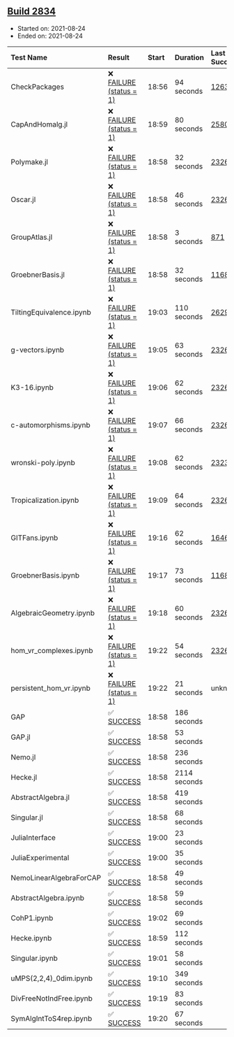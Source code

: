 ## [Build 2834](https://oscarci.mathematik.uni-kl.de/job/oscar-stable/2834/)

* Started on: 2021-08-24
* Ended on: 2021-08-24

| Test Name    | Result | Start | Duration | Last Success | First Failure |
|:-------------|:-------|:------|:---------|:-------------|:--------------|
| CheckPackages | ❌ [FAILURE (status = 1)](https://oscarci.mathematik.uni-kl.de/job/oscar-stable/2834/artifact/logs/build-2834/CheckPackages.log) | 18:56 | 94 seconds | [1263](https://oscarci.mathematik.uni-kl.de/job/oscar-stable/1263/) | [1264](https://oscarci.mathematik.uni-kl.de/job/oscar-stable/1264/) |
| CapAndHomalg.jl | ❌ [FAILURE (status = 1)](https://oscarci.mathematik.uni-kl.de/job/oscar-stable/2834/artifact/logs/build-2834/CapAndHomalg.jl.log) | 18:59 | 80 seconds | [2580](https://oscarci.mathematik.uni-kl.de/job/oscar-stable/2580/) | [2581](https://oscarci.mathematik.uni-kl.de/job/oscar-stable/2581/) |
| Polymake.jl | ❌ [FAILURE (status = 1)](https://oscarci.mathematik.uni-kl.de/job/oscar-stable/2834/artifact/logs/build-2834/Polymake.jl.log) | 18:58 | 32 seconds | [2326](https://oscarci.mathematik.uni-kl.de/job/oscar-stable/2326/) | [2327](https://oscarci.mathematik.uni-kl.de/job/oscar-stable/2327/) |
| Oscar.jl | ❌ [FAILURE (status = 1)](https://oscarci.mathematik.uni-kl.de/job/oscar-stable/2834/artifact/logs/build-2834/Oscar.jl.log) | 18:58 | 46 seconds | [2326](https://oscarci.mathematik.uni-kl.de/job/oscar-stable/2326/) | [2327](https://oscarci.mathematik.uni-kl.de/job/oscar-stable/2327/) |
| GroupAtlas.jl | ❌ [FAILURE (status = 1)](https://oscarci.mathematik.uni-kl.de/job/oscar-stable/2834/artifact/logs/build-2834/GroupAtlas.jl.log) | 18:58 | 3 seconds | [871](https://oscarci.mathematik.uni-kl.de/job/oscar-stable/871/) | [872](https://oscarci.mathematik.uni-kl.de/job/oscar-stable/872/) |
| GroebnerBasis.jl | ❌ [FAILURE (status = 1)](https://oscarci.mathematik.uni-kl.de/job/oscar-stable/2834/artifact/logs/build-2834/GroebnerBasis.jl.log) | 18:58 | 32 seconds | [1168](https://oscarci.mathematik.uni-kl.de/job/oscar-stable/1168/) | [1169](https://oscarci.mathematik.uni-kl.de/job/oscar-stable/1169/) |
| TiltingEquivalence.ipynb | ❌ [FAILURE (status = 1)](https://oscarci.mathematik.uni-kl.de/job/oscar-stable/2834/artifact/logs/build-2834/TiltingEquivalence.ipynb.log) | 19:03 | 110 seconds | [2629](https://oscarci.mathematik.uni-kl.de/job/oscar-stable/2629/) | [2630](https://oscarci.mathematik.uni-kl.de/job/oscar-stable/2630/) |
| g-vectors.ipynb | ❌ [FAILURE (status = 1)](https://oscarci.mathematik.uni-kl.de/job/oscar-stable/2834/artifact/logs/build-2834/g-vectors.ipynb.log) | 19:05 | 63 seconds | [2326](https://oscarci.mathematik.uni-kl.de/job/oscar-stable/2326/) | [2327](https://oscarci.mathematik.uni-kl.de/job/oscar-stable/2327/) |
| K3-16.ipynb | ❌ [FAILURE (status = 1)](https://oscarci.mathematik.uni-kl.de/job/oscar-stable/2834/artifact/logs/build-2834/K3-16.ipynb.log) | 19:06 | 62 seconds | [2326](https://oscarci.mathematik.uni-kl.de/job/oscar-stable/2326/) | [2327](https://oscarci.mathematik.uni-kl.de/job/oscar-stable/2327/) |
| c-automorphisms.ipynb | ❌ [FAILURE (status = 1)](https://oscarci.mathematik.uni-kl.de/job/oscar-stable/2834/artifact/logs/build-2834/c-automorphisms.ipynb.log) | 19:07 | 66 seconds | [2326](https://oscarci.mathematik.uni-kl.de/job/oscar-stable/2326/) | [2327](https://oscarci.mathematik.uni-kl.de/job/oscar-stable/2327/) |
| wronski-poly.ipynb | ❌ [FAILURE (status = 1)](https://oscarci.mathematik.uni-kl.de/job/oscar-stable/2834/artifact/logs/build-2834/wronski-poly.ipynb.log) | 19:08 | 62 seconds | [2323](https://oscarci.mathematik.uni-kl.de/job/oscar-stable/2323/) | [2324](https://oscarci.mathematik.uni-kl.de/job/oscar-stable/2324/) |
| Tropicalization.ipynb | ❌ [FAILURE (status = 1)](https://oscarci.mathematik.uni-kl.de/job/oscar-stable/2834/artifact/logs/build-2834/Tropicalization.ipynb.log) | 19:09 | 64 seconds | [2326](https://oscarci.mathematik.uni-kl.de/job/oscar-stable/2326/) | [2327](https://oscarci.mathematik.uni-kl.de/job/oscar-stable/2327/) |
| GITFans.ipynb | ❌ [FAILURE (status = 1)](https://oscarci.mathematik.uni-kl.de/job/oscar-stable/2834/artifact/logs/build-2834/GITFans.ipynb.log) | 19:16 | 62 seconds | [1646](https://oscarci.mathematik.uni-kl.de/job/oscar-stable/1646/) | [1647](https://oscarci.mathematik.uni-kl.de/job/oscar-stable/1647/) |
| GroebnerBasis.ipynb | ❌ [FAILURE (status = 1)](https://oscarci.mathematik.uni-kl.de/job/oscar-stable/2834/artifact/logs/build-2834/GroebnerBasis.ipynb.log) | 19:17 | 73 seconds | [1168](https://oscarci.mathematik.uni-kl.de/job/oscar-stable/1168/) | [1169](https://oscarci.mathematik.uni-kl.de/job/oscar-stable/1169/) |
| AlgebraicGeometry.ipynb | ❌ [FAILURE (status = 1)](https://oscarci.mathematik.uni-kl.de/job/oscar-stable/2834/artifact/logs/build-2834/AlgebraicGeometry.ipynb.log) | 19:18 | 60 seconds | [2326](https://oscarci.mathematik.uni-kl.de/job/oscar-stable/2326/) | [2327](https://oscarci.mathematik.uni-kl.de/job/oscar-stable/2327/) |
| hom_vr_complexes.ipynb | ❌ [FAILURE (status = 1)](https://oscarci.mathematik.uni-kl.de/job/oscar-stable/2834/artifact/logs/build-2834/hom_vr_complexes.ipynb.log) | 19:22 | 54 seconds | [2326](https://oscarci.mathematik.uni-kl.de/job/oscar-stable/2326/) | [2327](https://oscarci.mathematik.uni-kl.de/job/oscar-stable/2327/) |
| persistent_hom_vr.ipynb | ❌ [FAILURE (status = 1)](https://oscarci.mathematik.uni-kl.de/job/oscar-stable/2834/artifact/logs/build-2834/persistent_hom_vr.ipynb.log) | 19:22 | 21 seconds | unknown | unknown |
| GAP | ✅ [SUCCESS](https://oscarci.mathematik.uni-kl.de/job/oscar-stable/2834/artifact/logs/build-2834/GAP.log) | 18:58 | 186 seconds |  |  |
| GAP.jl | ✅ [SUCCESS](https://oscarci.mathematik.uni-kl.de/job/oscar-stable/2834/artifact/logs/build-2834/GAP.jl.log) | 18:58 | 53 seconds |  |  |
| Nemo.jl | ✅ [SUCCESS](https://oscarci.mathematik.uni-kl.de/job/oscar-stable/2834/artifact/logs/build-2834/Nemo.jl.log) | 18:58 | 236 seconds |  |  |
| Hecke.jl | ✅ [SUCCESS](https://oscarci.mathematik.uni-kl.de/job/oscar-stable/2834/artifact/logs/build-2834/Hecke.jl.log) | 18:58 | 2114 seconds |  |  |
| AbstractAlgebra.jl | ✅ [SUCCESS](https://oscarci.mathematik.uni-kl.de/job/oscar-stable/2834/artifact/logs/build-2834/AbstractAlgebra.jl.log) | 18:58 | 419 seconds |  |  |
| Singular.jl | ✅ [SUCCESS](https://oscarci.mathematik.uni-kl.de/job/oscar-stable/2834/artifact/logs/build-2834/Singular.jl.log) | 18:58 | 68 seconds |  |  |
| JuliaInterface | ✅ [SUCCESS](https://oscarci.mathematik.uni-kl.de/job/oscar-stable/2834/artifact/logs/build-2834/JuliaInterface.log) | 19:00 | 23 seconds |  |  |
| JuliaExperimental | ✅ [SUCCESS](https://oscarci.mathematik.uni-kl.de/job/oscar-stable/2834/artifact/logs/build-2834/JuliaExperimental.log) | 19:00 | 35 seconds |  |  |
| NemoLinearAlgebraForCAP | ✅ [SUCCESS](https://oscarci.mathematik.uni-kl.de/job/oscar-stable/2834/artifact/logs/build-2834/NemoLinearAlgebraForCAP.log) | 18:58 | 49 seconds |  |  |
| AbstractAlgebra.ipynb | ✅ [SUCCESS](https://oscarci.mathematik.uni-kl.de/job/oscar-stable/2834/artifact/logs/build-2834/AbstractAlgebra.ipynb.log) | 18:58 | 59 seconds |  |  |
| CohP1.ipynb | ✅ [SUCCESS](https://oscarci.mathematik.uni-kl.de/job/oscar-stable/2834/artifact/logs/build-2834/CohP1.ipynb.log) | 19:02 | 69 seconds |  |  |
| Hecke.ipynb | ✅ [SUCCESS](https://oscarci.mathematik.uni-kl.de/job/oscar-stable/2834/artifact/logs/build-2834/Hecke.ipynb.log) | 18:59 | 112 seconds |  |  |
| Singular.ipynb | ✅ [SUCCESS](https://oscarci.mathematik.uni-kl.de/job/oscar-stable/2834/artifact/logs/build-2834/Singular.ipynb.log) | 19:01 | 58 seconds |  |  |
| uMPS(2,2,4)_0dim.ipynb | ✅ [SUCCESS](https://oscarci.mathematik.uni-kl.de/job/oscar-stable/2834/artifact/logs/build-2834/uMPS-2-2-4-_0dim.ipynb.log) | 19:10 | 349 seconds |  |  |
| DivFreeNotIndFree.ipynb | ✅ [SUCCESS](https://oscarci.mathematik.uni-kl.de/job/oscar-stable/2834/artifact/logs/build-2834/DivFreeNotIndFree.ipynb.log) | 19:19 | 83 seconds |  |  |
| SymAlgIntToS4rep.ipynb | ✅ [SUCCESS](https://oscarci.mathematik.uni-kl.de/job/oscar-stable/2834/artifact/logs/build-2834/SymAlgIntToS4rep.ipynb.log) | 19:20 | 67 seconds |  |  |
